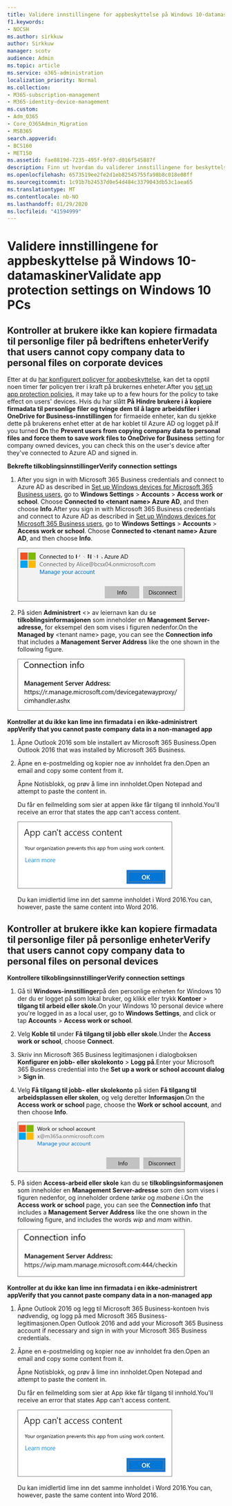```yaml
---
title: Validere innstillingene for appbeskyttelse på Windows 10-datamaskiner
f1.keywords:
- NOCSH
ms.author: sirkkuw
author: Sirkkuw
manager: scotv
audience: Admin
ms.topic: article
ms.service: o365-administration
localization_priority: Normal
ms.collection:
- M365-subscription-management
- M365-identity-device-management
ms.custom:
- Adm_O365
- Core_O365Admin_Migration
- MSB365
search.appverid:
- BCS160
- MET150
ms.assetid: fae8819d-7235-495f-9f07-d016f545887f
description: Finn ut hvordan du validerer innstillingene for beskyttelse av Microsoft 365 Business-apper i Windows 10-enheter.
ms.openlocfilehash: 6573519ee2fe2d1eb82545755fa98b8c018e08ff
ms.sourcegitcommit: 1c91b7b24537d0e54d484c3379043db53c1aea65
ms.translationtype: MT
ms.contentlocale: nb-NO
ms.lasthandoff: 01/29/2020
ms.locfileid: "41594999"
---
```

# <a name="validate-app-protection-settings-on-windows-10-pcs"></a><span data-ttu-id="3c45a-103">Validere innstillingene for appbeskyttelse på Windows 10-datamaskiner</span><span class="sxs-lookup"><span data-stu-id="3c45a-103">Validate app protection settings on Windows 10 PCs</span></span>

## <a name="verify-that-users-cannot-copy-company-data-to-personal-files-on-corporate-devices"></a><span data-ttu-id="3c45a-104">Kontroller at brukere ikke kan kopiere firmadata til personlige filer på bedriftens enheter</span><span class="sxs-lookup"><span data-stu-id="3c45a-104">Verify that users cannot copy company data to personal files on corporate devices</span></span>

<span data-ttu-id="3c45a-105">Etter at du [har konfigurert policyer for appbeskyttelse](protection-settings-for-windows-10-devices.md), kan det ta opptil noen timer før policyen trer i kraft på brukernes enheter.</span><span class="sxs-lookup"><span data-stu-id="3c45a-105">After you [set up app protection policies](protection-settings-for-windows-10-devices.md), it may take up to a few hours for the policy to take effect on users' devices.</span></span> <span data-ttu-id="3c45a-106">Hvis du har slått **På** **Hindre brukere i å kopiere firmadata til personlige filer og tvinge dem til å lagre arbeidsfiler i OneDrive for Business-innstillingen** for firmaeide enheter, kan du sjekke dette på brukerens enhet etter at de har koblet til Azure AD og logget på.</span><span class="sxs-lookup"><span data-stu-id="3c45a-106">If you turned **On** the **Prevent users from copying company data to personal files and force them to save work files to OneDrive for Business** setting for company owned devices, you can check this on the user's device after they've connected to Azure AD and signed in.</span></span> 
  
 <span data-ttu-id="3c45a-107">**Bekrefte tilkoblingsinnstillinger**</span><span class="sxs-lookup"><span data-stu-id="3c45a-107">**Verify connection settings**</span></span>
  
1. <span data-ttu-id="3c45a-p102">After you sign in with Microsoft 365 Business credentials and connect to Azure AD as described in [Set up Windows devices for Microsoft 365 Business users](set-up-windows-devices.md), go to **Windows Settings** \> **Accounts** \> **Access work or school**. Choose **Connected to \<tenant name\> Azure AD**, and then choose **Info**.</span><span class="sxs-lookup"><span data-stu-id="3c45a-p102">After you sign in with Microsoft 365 Business credentials and connect to Azure AD as described in [Set up Windows devices for Microsoft 365 Business users](set-up-windows-devices.md), go to **Windows Settings** \> **Accounts** \> **Access work or school**. Choose **Connected to \<tenant name\> Azure AD**, and then choose **Info**.</span></span>
    
    ![Click or tap Info on the Connected to Azure AD dialog.](media/a36ede2b-d1a0-4d4e-8ea7-af39b4b63890.png)
  
2. <span data-ttu-id="3c45a-111">På siden **Administrert** \<\> av leiernavn kan du se **tilkoblingsinformasjonen** som inneholder en **Management Server-adresse,** for eksempel den som vises i figuren nedenfor.</span><span class="sxs-lookup"><span data-stu-id="3c45a-111">On the **Managed by** \<tenant name\> page, you can see the **Connection info** that includes a **Management Server Address** like the one shown in the following figure.</span></span> 
    
    ![Managed by page shows connection info of the device manager URL.](media/47515a8e-2d0c-4bea-99f0-6b2545b88a11.png)
  
 <span data-ttu-id="3c45a-113">**Kontroller at du ikke kan lime inn firmadata i en ikke-administrert app**</span><span class="sxs-lookup"><span data-stu-id="3c45a-113">**Verify that you cannot paste company data in a non-managed app**</span></span>
  
1. <span data-ttu-id="3c45a-114">Åpne Outlook 2016 som ble installert av Microsoft 365 Business.</span><span class="sxs-lookup"><span data-stu-id="3c45a-114">Open Outlook 2016 that was installed by Microsoft 365 Business.</span></span>
    
2. <span data-ttu-id="3c45a-115">Åpne en e-postmelding og kopier noe av innholdet fra den.</span><span class="sxs-lookup"><span data-stu-id="3c45a-115">Open an email and copy some content from it.</span></span>
    
    <span data-ttu-id="3c45a-116">Åpne Notisblokk, og prøv å lime inn innholdet.</span><span class="sxs-lookup"><span data-stu-id="3c45a-116">Open Notepad and attempt to paste the content in.</span></span>
    
    <span data-ttu-id="3c45a-117">Du får en feilmelding som sier at appen ikke får tilgang til innhold.</span><span class="sxs-lookup"><span data-stu-id="3c45a-117">You'll receive an error that states the app can't access content.</span></span>
    
    ![A dialog that states app can't access content when you paste into an unmanaged app.](media/5e82b154-cf2f-43c8-ae80-b45d8ad80e56.png)
  
    <span data-ttu-id="3c45a-119">Du kan imidlertid lime inn det samme innholdet i Word 2016.</span><span class="sxs-lookup"><span data-stu-id="3c45a-119">You can, however, paste the same content into Word 2016.</span></span>
    
## <a name="verify-that-users-cannot-copy-company-data-to-personal-files-on-personal-devices"></a><span data-ttu-id="3c45a-120">Kontroller at brukere ikke kan kopiere firmadata til personlige filer på personlige enheter</span><span class="sxs-lookup"><span data-stu-id="3c45a-120">Verify that users cannot copy company data to personal files on personal devices</span></span>

 <span data-ttu-id="3c45a-121">**Kontrollere tilkoblingsinnstillinger**</span><span class="sxs-lookup"><span data-stu-id="3c45a-121">**Verify connection settings**</span></span>
  
1. <span data-ttu-id="3c45a-122">Gå til **Windows-innstillinger**på den personlige enheten for Windows 10 der du er logget på som lokal bruker, og klikk eller trykk **Kontoer** \> **tilgang til arbeid eller skole**.</span><span class="sxs-lookup"><span data-stu-id="3c45a-122">On your Windows 10 personal device where you're logged in as a local user, go to **Windows Settings**, and click or tap **Accounts** \> **Access work or school**.</span></span>
    
2. <span data-ttu-id="3c45a-123">Velg **Koble til** under **Få tilgang til jobb eller skole**.</span><span class="sxs-lookup"><span data-stu-id="3c45a-123">Under the **Access work or school**, choose **Connect**.</span></span>
    
3. <span data-ttu-id="3c45a-124">Skriv inn Microsoft 365 Business legitimasjonen i dialogboksen **Konfigurer en jobb- eller skolekonto** \> **Logg på**.</span><span class="sxs-lookup"><span data-stu-id="3c45a-124">Enter your Microsoft 365 Business credential into the **Set up a work or school account dialog** \> **Sign in**.</span></span>
    
4. <span data-ttu-id="3c45a-125">Velg **Få tilgang til jobb- eller skolekonto** på siden **Få tilgang til arbeidsplassen eller skolen**, og velg deretter **Informasjon**.</span><span class="sxs-lookup"><span data-stu-id="3c45a-125">On the **Access work or school** page, choose the **Work or school account**, and then choose **Info**.</span></span>
    
    ![Klikk eller trykk på Informasjon i dialogboksen Jobb- eller skolekonto.](media/63bd8b32-cb32-4afa-8ce0-6070ac403abc.png)
  
5. <span data-ttu-id="3c45a-127">På siden **Access-arbeid eller skole** kan du se **tilkoblingsinformasjonen** som inneholder en **Management Server-adresse** som den som vises i figuren nedenfor, og inneholder ordene *tørke* og *mabene* i.</span><span class="sxs-lookup"><span data-stu-id="3c45a-127">On the **Access work or school** page, you can see the **Connection info** that includes a **Management Server Address** like the one shown in the following figure, and includes the words  *wip*  and  *mam*  within.</span></span> 
    
    ![Managed by page shows connection info URL that includes the words mam and wpi.](media/abd4eaf4-44fa-4538-a3e8-1e0d331dfe1e.png)
  
 <span data-ttu-id="3c45a-129">**Kontroller at du ikke kan lime inn firmadata i en ikke-administrert app**</span><span class="sxs-lookup"><span data-stu-id="3c45a-129">**Verify that you cannot paste company data in a non-managed app**</span></span>
  
1. <span data-ttu-id="3c45a-130">Åpne Outlook 2016 og legg til Microsoft 365 Business-kontoen hvis nødvendig, og logg på med Microsoft 365 Business-legitimasjonen.</span><span class="sxs-lookup"><span data-stu-id="3c45a-130">Open Outlook 2016 and add your Microsoft 365 Business account if necessary and sign in with your Microsoft 365 Business credentials.</span></span>
    
2. <span data-ttu-id="3c45a-131">Åpne en e-postmelding og kopier noe av innholdet fra den.</span><span class="sxs-lookup"><span data-stu-id="3c45a-131">Open an email and copy some content from it.</span></span>
    
    <span data-ttu-id="3c45a-132">Åpne Notisblokk, og prøv å lime inn innholdet.</span><span class="sxs-lookup"><span data-stu-id="3c45a-132">Open Notepad and attempt to paste the content in.</span></span>
    
    <span data-ttu-id="3c45a-133">Du får en feilmelding som sier at App ikke får tilgang til innhold.</span><span class="sxs-lookup"><span data-stu-id="3c45a-133">You'll receive an error that states App can't access content.</span></span>
    
    ![A dialog that states app can't access content when you paste into an unmanaged app.](media/5e82b154-cf2f-43c8-ae80-b45d8ad80e56.png)
  
    <span data-ttu-id="3c45a-135">Du kan imidlertid lime inn det samme innholdet i Word 2016.</span><span class="sxs-lookup"><span data-stu-id="3c45a-135">You can, however, paste the same content into Word 2016.</span></span>
    


